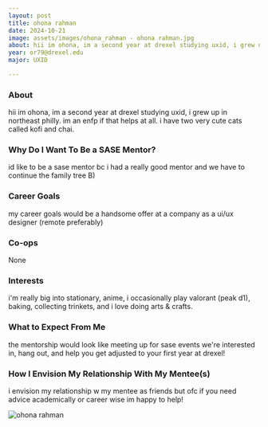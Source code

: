 ```yaml
---
layout: post
title: ohona rahman 
date: 2024-10-21
image: assets/images/ohona_rahman - ohona rahman.jpg
about: hii im ohona, im a second year at drexel studying uxid, i grew up in northeast philly. im an enfp if that helps at all. i have two very cute cats called kofi and chai. 
year: or79@drexel.edu
major: UXID

---
```


### About

hii im ohona, im a second year at drexel studying uxid, i grew up in northeast philly. im an enfp if that helps at all. i have two very cute cats called kofi and chai. 

### Why Do I Want To Be a SASE Mentor?

id like to be a sase mentor bc i had a really good mentor and we have to continue the family tree B)

### Career Goals

my career goals would be a handsome offer at a company as a ui/ux designer (remote preferably) 

### Co-ops

None

### Interests

i'm really big into stationary, anime, i occasionally play valorant (peak d1), baking, collecting trinkets, and i love doing arts & crafts. 

### What to Expect From Me

the mentorship would look like meeting up for sase events we're interested in, hang out, and help you get adjusted to your first year at drexel! 

### How I Envision My Relationship With My Mentee(s) 

i envision my relationship w my mentee as friends but ofc if you need advice academically or career wise im happy to help! 

<div class="text-center my-5">
    <img src="https://sase-drexel.github.io/mentorship-2024/assets/images/ohona_rahman - ohona rahman.jpg" alt="ohona rahman" class="rounded post-img" />
</div>
